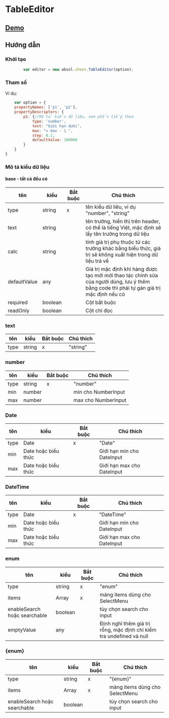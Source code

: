 # TableEditor

## [Demo](https://absol.cf/libs/absol-sheet/)

## Hướng dẫn


### Khởi tạo

```js
        var editor = new absol.sheet.TableEditor(option);
```

### Tham số

Ví dụ:

```js
    var option = {
    propertyNames: ['p1', 'p2'],
    propertyDescriptors: {
        p1: {//Mô tả kiểu dữ liệu, xem phần tiếp theo 
            type: 'number',
            text: "Giới hạn dưới",
            max: "= max - 1 ",
            step: 0.1,
            defaultValue: 100000
        }
    }
}

```

### Mô tả kiểu dữ liệu

#### base - tất cả đều có

| tên          | kiểu    | Bắt buộc | Chú thích                                                                                                                                  |
|--------------|---------|----------|--------------------------------------------------------------------------------------------------------------------------------------------|
| type         | string  | x        | tên kiểu dữ liêu, ví dụ "number", "string"                                                                                                 |
| text         | string  |          | tên trường, hiển thị trên header, có thể là tiếng Việt, mặc định sẽ lấy tên trường trong dữ liệu                                           |
| calc         | string  |          | tính giá trị phụ thuộc từ các trường khác bằng biểu thức, giá trị sẽ không xuất hiện trong dữ liệu trả về                                  |
| defaultValue | any     |          | Giá trị mặc định khi hàng được tạo mới mởi thao tác chỉnh sửa của người dùng, lưu ý thêm bằng code thì phải tự gán giá trị mặc định nếu có |            
| required     | boolean |          | Cột bắt buộc                                                                                                                               |            
| readOnly     | boolean |          | Cột chỉ đọc                                                                                                                                |            

### text

| tên  | kiểu   | Bắt buộc | Chú thích |
|------|--------|----------|-----------|
| type | string | x        | "string"  |

### number

| tên  | kiểu   | Bắt buộc | Chú thích           |
|------|--------|----------|---------------------|
| type | string | x        | "number"            |
| min  | number |          | min cho NumberInput |
| max  | number |          | max cho NumberInput |

### Date

| tên  | kiểu                | Bắt buộc | Chú thích                  |
|------|---------------------|----------|----------------------------|
| type | Date                | x        | "Date"                     |
| min  | Date hoặc biểu thức |          | Giới hạn min cho DateInput |
| max  | Date hoặc biểu thức |          | Giới hạn max cho DateInput |

### DateTime

| tên  | kiểu                | Bắt buộc | Chú thích                  |
|------|---------------------|----------|----------------------------|
| type | Date                | x        | "DateTime"                     |
| min  | Date hoặc biểu thức |          | Giới hạn min cho DateInput |
| max  | Date hoặc biểu thức |          | Giới hạn max cho DateInput |

### enum

| tên                          | kiểu    | Bắt buộc | Chú thích                                                            |
|------------------------------|---------|----------|----------------------------------------------------------------------|
| type                         | string  | x        | "enum"                                                               |
| items                        | Array   | x        | mảng items dùng cho SelectMenu                                       |
| enableSearch hoặc searchable | boolean |          | tùy chọn search cho input                                            |
| emptyValue                   | any     |          | Định nghĩ thêm giá trị rỗng, mặc định chỉ kiểm tra undefined và null |

### {enum}

| tên                          | kiểu    | Bắt buộc | Chú thích                      |
|------------------------------|---------|----------|--------------------------------|
| type                         | string  | x        | "{enum}"                       |
| items                        | Array   | x        | mảng items dùng cho SelectMenu |
| enableSearch hoặc searchable | boolean |          | tùy chọn search cho input      |


